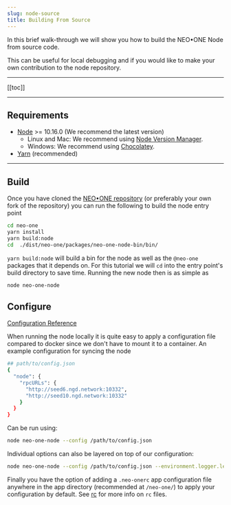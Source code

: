 ```yaml
---
slug: node-source
title: Building From Source
---
```


In this brief walk-through we will show you how to build the NEO•ONE Node from source code.

This can be useful for local debugging and if you would like to make your own contribution to the node repository.

---

[[toc]]

---

## Requirements

- [Node](https://nodejs.org) >= 10.16.0 (We recommend the latest version)
  - Linux and Mac: We recommend using [Node Version Manager](https://github.com/creationix/nvm).
  - Windows: We recommend using [Chocolatey](https://chocolatey.org/).
- [Yarn](https://yarnpkg.com/) (recommended)

---

## Build

Once you have cloned the [NEO•ONE repository](https://github.com/neo-one-suite/neo-one) (or preferably your own fork of the repository) you can run the following to build the node entry point

```bash
cd neo-one
yarn install
yarn build:node
cd  ./dist/neo-one/packages/neo-one-node-bin/bin/
```

`yarn build:node` will build a bin for the node as well as the `@neo-one` packages that it depends on. For this tutorial we will `cd` into the entry point's build directory to save time. Running the new node then is as simple as

```bash
node neo-one-node
```

## Configure

[Configuration Reference](/docs/node-configuration)

When running the node locally it is quite easy to apply a configuration file compared to docker since we don't have to mount it to a container. An example configuration for syncing the node

```bash
## path/to/config.json
{
  "node": {
    "rpcURLs": {
      "http://seed6.ngd.network:10332",
      "http://seed10.ngd.network:10332"
    }
  }
}
```

Can be run using:

```bash
node neo-one-node --config /path/to/config.json
```

Individual options can also be layered on top of our configuration:

```bash
node neo-one-node --config /path/to/config.json --environment.logger.level=trace
```

Finally you have the option of adding a `.neo-onerc` app configuration file anywhere in the app directory (recommended at `/neo-one/`) to apply your configuration by default. See [rc](https://github.com/dominictarr/rc#rc) for more info on `rc` files.

